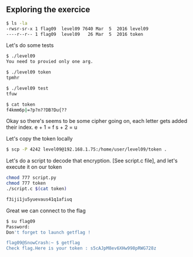 ## Exploring the exercice

```bash 
$ ls -la
-rwsr-sr-x 1 flag09  level09 7640 Mar  5  2016 level09
----r--r-- 1 flag09  level09   26 Mar  5  2016 token
```


Let's do some tests

```bash 
$ ./level09 
You need to provied only one arg.

$ ./level09 token
tpmhr

$ ./level09 test
tfuw

$ cat token
f4kmm6p|=?p?n??DB?Du{??
```

Okay so there's seems to be some cipher going on, each letter gets added their index. 
e + 1 = f
s + 2 = u 

Let's copy the token locally 

```bash 
$ scp -P 4242 level09@192.168.1.75:/home/user/level09/token .
```

Let's do a script to decode that encryption. [See script.c file], and let's execute it on our token

```bash 
chmod 777 script.py 
chmod 777 token
./script.c $(cat token)

f3iji1ju5yuevaus41q1afiuq
```

Great we can connect to the flag 
```bash 
$ su flag09
Password: 
Don't forget to launch getflag !

flag09@SnowCrash:~ $ getflag
Check flag.Here is your token : s5cAJpM8ev6XHw998pRWG728z
```









